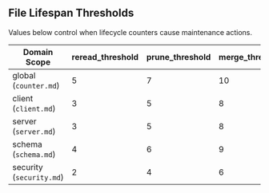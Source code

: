 <!-- @meta {
  "fileType": "policy",
  "subtype": "thresholdPolicy",
  "purpose": "Counter thresholds that trigger rereads, pruning or merges.",
  "editPolicy": "appendOrReplace",
  "routeScope": "global"
} -->
## File Lifespan Thresholds
Values below control when lifecycle counters cause maintenance actions.

| Domain Scope | reread_threshold | prune_threshold | merge_threshold |
|--------------|-----------------|-----------------|-----------------|
| global (`counter.md`) | 5 | 7 | 10 |
| client (`client.md`) | 3 | 5 | 8 |
| server (`server.md`) | 3 | 5 | 8 |
| schema (`schema.md`) | 4 | 6 | 9 |
| security (`security.md`) | 2 | 4 | 6 |

